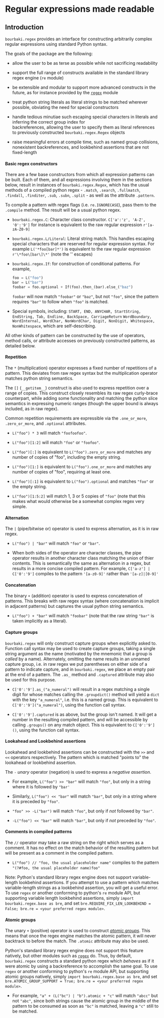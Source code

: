 # Regular expressions made readable

## Introduction

`bourbaki.regex` provides an interface for constructing arbitrarily complex 
regular expressions using standard Python syntax.

The goals of the package are the following:

  - allow the user to be as terse as possible while not sacrificing readability
  
  - support the full range of constructs available in the standard library regex engine (`re` module)
  
  - be extensible and modular to support more advanced constructs in the future, 
    as for instance provided by the [`regex`](https://pypi.org/project/regex/) module
  
  - treat python string literals as literal strings to be matched wherever possible, obviating the need for special 
    constructors
  
  - handle tedious minutiae such escaping special characters in literals and inferring the correct group index for  
    backreferences, allowing the user to specify them as literal references to previously constructed 
    `bourbaki.regex.Regex` objects
  
  - raise meaningful errors at compile time, such as named group collisions, nonexistent
    backreferences, and lookbehind assertions that are not fixed-length


#### Basic regex constructors

There are a few base constructors from which all expression patterns can be built.
Each of them, and all expressions involving them in the sections below, result in instances of `bourbaki.regex.Regex`,
which has the usual methods of a compiled python regex - `.match`, `.search`, `.fullmatch`, `.findall`, `.finditer`, 
`.sub`, `.subn`, `.split` - as well as the attribute `.pattern`.

To compile a pattern with regex flags (i.e. `re.IGNORECASE`), pass them to the `.compile` method.
The result will be a usual python regex.

  - `bourbaki.regex.C`: Character class constructor.
    `C['a':'z', 'A-Z', '0':'9']` for instance is equivalent to the raw regular expression `r'[a-zA-Z0-9]`
  
  - `bourbaki.regex.L/Literal`: Literal string match.  This handles escaping special characters that are reserved for 
    regular expression syntax.
    For example `L('*foo[bar]*')` is equivalent to the raw regular expression `r'\*foo\[bar\]\*'`
    (note the '\' escapes)
  
  - `bourbaki.regex.If`: for construction of conditional patterns.
    For example, 
    ```python
    foo = L("foo")
    bar = L("bar")
    foobar = foo.optional + If(foo).then_(bar).else_("baz")
    ```
    `foobar` will now match `"foobar"` or `"baz"`, but not `"foo"`, since the pattern requires `"bar"` to follow 
    when `"foo"` is matched.
  
  - Special symbols, including:
    `START, END, ANYCHAR, StartString, EndString, Tab, Endline, BackSpace, CarriageReturn`
    `WordBoundary, WordInternal, WordChar, NonWordChar, Digit, NonDigit, Whitespace, NonWhitespace`,
    which are self-describing.


All other kinds of pattern can be constructed by the use of operators, method calls, or attribute accesses on previously 
constructed patterns, as detailed below.


#### Repetition

The `*` (multiplication) operator expresses a fixed number of repetitions of a pattern.
This deviates from raw regex syntax but the multiplication operator matches python string semantics.

The `[]` (`__getitem__`) construct is also used to express repetition over a range of copies.
This construct closely resembles its raw regex curly-brace counterpart, while adding some functionality 
and matching the python slice semantics in expressing numeric ranges (though the upper bound is always included, as in 
raw regex).

Common repetition requirements are expressible via the `.one_or_more`, `.zero_or_more`, and `.optional` attributes.

  - `L("foo") * 3` will match `"foofoofoo"`.
  
  - `L("foo")[1:2]` will match `"foo"` or `"foofoo"`.
  
  - `L("foo")[:]` is equivalent to `L("foo").zero_or_more` and matches any number of copies of "foo", including 
    the empty string.
    
  - `L("foo")[1:]` is equivalent to `L("foo").one_or_more` and matches any number of copies of "foo", requiring at 
    least one.
    
  - `L("foo")[:1]` is equivalent to `L("foo").optional` and matches `"foo"` or the empty string.
  
  - `L("foo")[1:5:2]` will match 1, 3 or 5 copies of `"foo"` (note that this makes what would otherwise be a somewhat 
    complex regex very simple.


#### Alternation

The `|` (pipe/bitwise or) operator is used to express alternation, as it is in raw regex.

  - `L("foo") | "bar"` will match `"foo"` or `"bar"`.
  
  - When both sides of the operator are character classes, the pipe operator results in another character class matching 
    the union of thier contents. This is semantically the same as alternation in a regex, but results in a more concise 
    compiled pattern. For example, `C['a-z'] | C['0':'9']` compiles to the pattern `'[a-z0-9]'` rather than `'[a-z]|[0-9]'`


#### Concatenation

The binary `+` (addition) operator is used to express concatenation of patterns.
This breaks with raw regex syntax (where concatenation is implicit in adjacent patterns) but captures the usual python 
string semantics.

  - `L("foo") + "bar"` will match `"foobar"` (note that the raw string `"bar"` is taken implicitly as a literal).


#### Capture groups

`bourbaki.regex` will only construct capture groups when explicitly asked to.
Function call syntax may be used to create capture groups, taking a single string argument as the name
(motivated by the mnemonic that a group is _called_ by a name).
Alternately, omitting the name results in an unnamed capture group, i.e. in raw regex we put parentheses on either side 
of a pattern to indicate capture, and in `bourbaki.regex`, we place an empty pair at the end of a pattern. 
The `.as_` method and `.captured` attribute may also be used for this purpose.

  - `C['0':'9'].as_("a_numeral")` will result in a regex matching a single digit for whose matches calling the 
    `.groupdict()` method will yield a `dict` with the key `"a_numeral"`, i.e. this is a named group.
    This is equivalent to `C['0':'9']("a_numeral")`, using the function call syntax.
  
  - `C['0':'9'].captured` is as above, but the group isn't named. It will get a number in the resulting compiled
    pattern, and will be accessible by calling `.groups()` on any match object.
    This is equivalent to `C['0':'9']()`, using the function call syntax.
  
  
#### Lookahead and Lookbehind assertions
  
Lookahead and lookbehind assertions can be constructed with the `>>` and `<<` operators respectively.
The pattern which is matched "points to" the lookahead or lookbehind assertion.

The `-` _unary_ operator (negation) is used to express a _negative assertion_.

  - For example, `L("foo") >> "bar"` will match `"foo"`, but only in a string where it is followed by `"bar'`

  - Similarly, `L("foo") << "bar"` will match `"bar"`, but only in a string where it is preceded by `"foo"`.
  
  - `"foo" >> -L("bar")` will match `"foo"`, but only if _not_ followed by `"bar"`.
  
  - `-L("foo") << "bar"` will match `"bar"`, but only if _not_ preceded by `"foo"`.
  
  
#### Comments in compiled patterns

The `//` operator may take a raw string on the right which serves as a comment.
It has no effect on the match behavior of the resulting pattern but will be present as a comment in the 
compiled pattern.

  - `L("foo") // "foo, the usual placeholder name"` compiles to the pattern 
    `"(?#foo, the usual placeholder name)foo"`


Note:
Python's standard library regex engine does not support variable-length lookbehind assertions. 
If you attempt to use a pattern which matches variable-length strings as a lookbehind assertion, you will get a useful error.
To use `regex` or another conforming to python's `re` module API, but supporting variable length lookbehind 
assertions, simply `import bourbaki.regex.base as bre`, and set 
`bre.REQUIRE_FIX_LEN_LOOKBEHIND = False; bre.re = <your preferred regex module>`.


#### Atomic groups

The unary `+` (positive) operator is used to construct [_atomic groups_](https://www.regular-expressions.info/atomic.html).
This means that once the regex engine matches the atomic pattern, it will never backtrack to before the match.
The `.atomic` attribute may also be used.

Python's standard library regex engine does not support this feature natively, but other modules such as 
[`regex`](https://pypi.org/project/regex/) do.
Thus, by default, `bourbaki.regex` constructs a standard python regex which _behaves_ as if it were atomic by using a 
backreference to accomplish the same goal.
To use `regex` or another conforming to python's `re` module API, but supporting 
atomic groups natively, simply `import bourbaki.regex.base as bre`, and set 
`bre.ATOMIC_GROUP_SUPPORT = True; bre.re = <your preferred regex module>`.

  - For example, `"a" + (L("bc") | "b").atomic + "c"` will match `"abcc"` but not `"abc"`, since both strings cause the 
    atomic group in the middle of the pattern to be consumed as soon as `"bc"` is matched, leaving a `"c"` still to be 
    matched.

